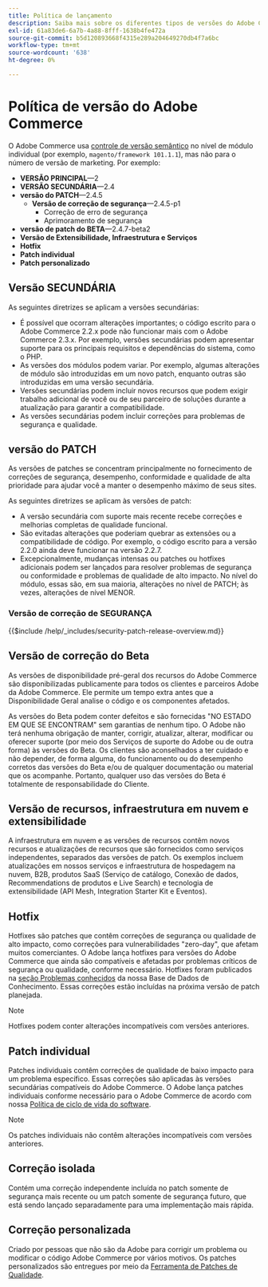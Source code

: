 ```yaml
---
title: Política de lançamento
description: Saiba mais sobre os diferentes tipos de versões do Adobe Commerce, incluindo versões secundárias, patches, patches de segurança, recursos, hotfixes, patches individuais e patches personalizados.
exl-id: 61a83de6-6a7b-4a88-8fff-1638b4fe472a
source-git-commit: b5d120893668f4315e289a204649270db4f7a6bc
workflow-type: tm+mt
source-wordcount: '638'
ht-degree: 0%

---
```


# Política de versão do Adobe Commerce

O Adobe Commerce usa [controle de versão semântico](https://semver.org/) no nível de módulo individual (por exemplo, `magento/framework 101.1.1`), mas não para o número de versão de marketing. Por exemplo:

- **VERSÃO PRINCIPAL**—2
- **VERSÃO SECUNDÁRIA**—2.4
- **versão do PATCH**—2.4.5
   - **Versão de correção de segurança**—2.4.5-p1
      - Correção de erro de segurança
      - Aprimoramento de segurança
- **versão de patch do BETA**—2.4.7-beta2
- **Versão de Extensibilidade, Infraestrutura e Serviços**
- **Hotfix**
- **Patch individual**
- **Patch personalizado**

## Versão SECUNDÁRIA

As seguintes diretrizes se aplicam a versões secundárias:

- É possível que ocorram alterações importantes; o código escrito para o Adobe Commerce 2.2.x pode não funcionar mais com o Adobe Commerce 2.3.x. Por exemplo, versões secundárias podem apresentar suporte para os principais requisitos e dependências do sistema, como o PHP.
- As versões dos módulos podem variar. Por exemplo, algumas alterações de módulo são introduzidas em um novo patch, enquanto outras são introduzidas em uma versão secundária.
- Versões secundárias podem incluir novos recursos que podem exigir trabalho adicional de você ou de seu parceiro de soluções durante a atualização para garantir a compatibilidade.
- As versões secundárias podem incluir correções para problemas de segurança e qualidade.

## versão do PATCH

As versões de patches se concentram principalmente no fornecimento de correções de segurança, desempenho, conformidade e qualidade de alta prioridade para ajudar você a manter o desempenho máximo de seus sites.

As seguintes diretrizes se aplicam às versões de patch:

- A versão secundária com suporte mais recente recebe correções e melhorias completas de qualidade funcional.
- São evitadas alterações que poderiam quebrar as extensões ou a compatibilidade de código. Por exemplo, o código escrito para a versão 2.2.0 ainda deve funcionar na versão 2.2.7.
- Excepcionalmente, mudanças intensas ou patches ou hotfixes adicionais podem ser lançados para resolver problemas de segurança ou conformidade e problemas de qualidade de alto impacto. No nível do módulo, essas são, em sua maioria, alterações no nível de PATCH; às vezes, alterações de nível MENOR.

### Versão de correção de SEGURANÇA

{{$include /help/_includes/security-patch-release-overview.md}}

## Versão de correção do Beta

As versões de disponibilidade pré-geral dos recursos do Adobe Commerce são disponibilizadas publicamente para todos os clientes e parceiros Adobe da Adobe Commerce. Ele permite um tempo extra antes que a Disponibilidade Geral analise o código e os componentes afetados.

As versões do Beta podem conter defeitos e são fornecidas &quot;NO ESTADO EM QUE SE ENCONTRAM&quot; sem garantias de nenhum tipo. O Adobe não terá nenhuma obrigação de manter, corrigir, atualizar, alterar, modificar ou oferecer suporte (por meio dos Serviços de suporte do Adobe ou de outra forma) às versões do Beta. Os clientes são aconselhados a ter cuidado e não depender, de forma alguma, do funcionamento ou do desempenho corretos das versões do Beta e/ou de qualquer documentação ou material que os acompanhe. Portanto, qualquer uso das versões do Beta é totalmente de responsabilidade do Cliente.

## Versão de recursos, infraestrutura em nuvem e extensibilidade

A infraestrutura em nuvem e as versões de recursos contêm novos recursos e atualizações de recursos que são fornecidos como serviços independentes, separados das versões de patch. Os exemplos incluem atualizações em nossos serviços e infraestrutura de hospedagem na nuvem, B2B, produtos SaaS (Serviço de catálogo, Conexão de dados, Recommendations de produtos e Live Search) e tecnologia de extensibilidade (API Mesh, Integration Starter Kit e Eventos).

## Hotfix

Hotfixes são patches que contêm correções de segurança ou qualidade de alto impacto, como correções para vulnerabilidades &quot;zero-day&quot;, que afetam muitos comerciantes. O Adobe lança hotfixes para versões do Adobe Commerce que ainda são compatíveis e afetadas por problemas críticos de segurança ou qualidade, conforme necessário. Hotfixes foram publicados na [seção Problemas conhecidos](https://support.magento.com/hc/en-us/sections/360003869892-Known-issues-patches-attached-) da nossa Base de Dados de Conhecimento. Essas correções estão incluídas na próxima versão de patch planejada.

>[!NOTE]
>
>Hotfixes podem conter alterações incompatíveis com versões anteriores.

## Patch individual

Patches individuais contêm correções de qualidade de baixo impacto para um problema específico. Essas correções são aplicadas às versões secundárias compatíveis do Adobe Commerce. O Adobe lança patches individuais conforme necessário para o Adobe Commerce de acordo com nossa [Política de ciclo de vida do software](https://www.adobe.com/content/dam/cc/en/legal/terms/enterprise/pdfs/Adobe-Commerce-Software-Lifecycle-Policy.pdf).

>[!NOTE]
>
>Os patches individuais não contêm alterações incompatíveis com versões anteriores.

## Correção isolada

Contém uma correção independente incluída no patch somente de segurança mais recente ou um patch somente de segurança futuro, que está sendo lançado separadamente para uma implementação mais rápida.

## Correção personalizada

Criado por pessoas que não são da Adobe para corrigir um problema ou modificar o código Adobe Commerce por vários motivos. Os patches personalizados são entregues por meio da [Ferramenta de Patches de Qualidade](https://experienceleague.adobe.com/docs/commerce-operations/tools/quality-patches-tool/usage.html).
